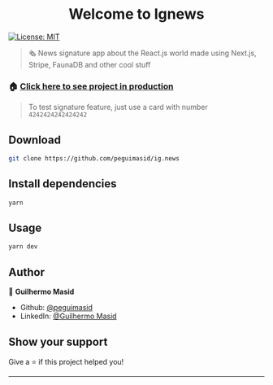 <h1 align="center">Welcome to Ignews</h1>
<p>
  <a href="#" target="_blank">
    <img alt="License: MIT" src="https://img.shields.io/badge/License-MIT-yellow.svg" />
  </a>
</p>

> 🗞 News signature app about the React.js world made using Next.js, Stripe, FaunaDB and other cool stuff

### 🏠 [Click here to see project in production](https://ig-news-peguimasid.vercel.app/)

> To test signature feature, just use a card with number `4242424242424242`

## Download

```sh
git clone https://github.com/peguimasid/ig.news
```

## Install dependencies

```sh
yarn
```

## Usage

```sh
yarn dev
```

## Author

👤 **Guilhermo Masid**

- Github: [@peguimasid](https://github.com/peguimasid)
- LinkedIn: [@Guilhermo Masid](https://www.linkedin.com/in/guilhermo-masid-494677b8/)

## Show your support

Give a ⭐️ if this project helped you!

---
